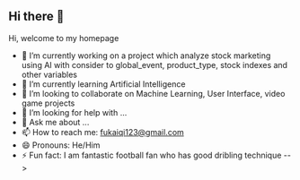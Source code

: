 ## Hi there 👋

Hi, welcome to my homepage

- 🔭 I’m currently working on a project which analyze stock marketing using AI with consider to global_event, product_type, stock indexes and other variables
- 🌱 I’m currently learning Artificial Intelligence
- 👯 I’m looking to collaborate on Machine Learning, User Interface, video game projects
- 🤔 I’m looking for help with ...
- 💬 Ask me about ...
- 📫 How to reach me: fukaiqi123@gmail.com
- 😄 Pronouns: He/Him
- ⚡ Fun fact: I am fantastic football fan who has good dribling technique
-->
